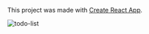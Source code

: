 This project was made with [Create React App](https://github.com/facebook/create-react-app).

![todo-list](https://user-images.githubusercontent.com/54152763/79449045-2f8c7e00-7feb-11ea-8431-8b5a362c400c.gif)
